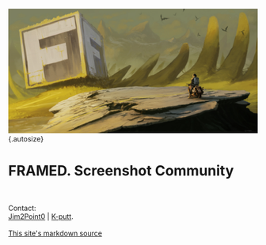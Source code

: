 ![FRAMED. Screenshot Community](Images/framed_intro_pino.jpg "By Pino44io"){.autosize}
<h1 class="text-center">FRAMED. Screenshot Community</h1>
<br/>
<p class="text-center">
Contact:<br>
<i class="fa fa-twitter"></i> <a href="https://twitter.com/jim2point0/" target="_blank">Jim2Point0</a> | 
<i class="fa fa-twitter"></i> <a href="https://twitter.com/Kputt" target="_blank">K-putt</a>.
<br><br>
<a href="https://github.com/framedsc/Sitesource" target="_blank"><i class="fa fa-github"></i>This site's markdown source</a>
</p>
